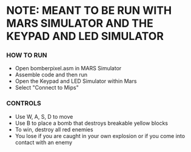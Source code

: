# NOTE: MEANT TO BE RUN WITH MARS SIMULATOR AND THE KEYPAD AND LED SIMULATOR

### HOW TO RUN ###
* Open bomberpixel.asm in MARS Simulator
* Assemble code and then run
* Open the Keypad and LED Simulator within Mars
* Select "Connect to Mips"

### CONTROLS ###
* Use W, A, S, D to move
* Use B to place a bomb that destroys breakable yellow blocks
* To win, destroy all red enemies
* You lose if you are caught in your own explosion or if you come into contact with an enemy
